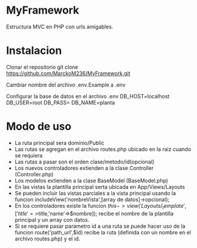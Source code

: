 # MyFramework
Estructura MVC en PHP con urls amigables.

# Instalacion
Clonar el repositorio
git clone https://github.com/MarckoM236/MyFramework.git

Cambiar nombre del archivo .env.Example a .env

Configurar la base de datos en el archivo .env
DB_HOST=localhost
DB_USER=root
DB_PASS=
DB_NAME=planta

# Modo de uso
* La ruta principal sera dominio/Public
* Las rutas se agregan en el archivo routes.php ubicado en la raiz cuando se requiera
* Las rutas a pasar son el orden clase/metodo/id(opcional)
* Los nuevos controladores extienden a la clase Controller (Controller.php)
* Los modelos extienden a la clase BaseModel (BaseModel.php)
* En las vistas la plantilla principal serta ubicada en App/Views/Layouts
* Se pueden incluir las vistas parciales a la vista principal usando la funcion includeView('nombreVista',[array de datos]->opcional);
* En los controladores existe la funcion $this->view('Layouts/_template',['title'=>$title,'name'=>$nombre]); recibe el nombre de la plantilla principal y un array con datos.
* Si se requiere pasar parametro id a una ruta se puede hacer uso de la funcion route('path_url',$id) recibe la ruta (definida con un nombre en el archivo routes.php) y el id.

